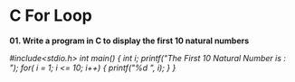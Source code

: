 # C For Loop 

**01. Write a program in C to display the first 10 natural numbers**

*#include<stdio.h>
int main()
{
    int i;
    printf("The First 10 Natural Number is : ");
    for( i = 1; i <= 10; i++)
    {
        printf("%d ", i);
    }
}*
